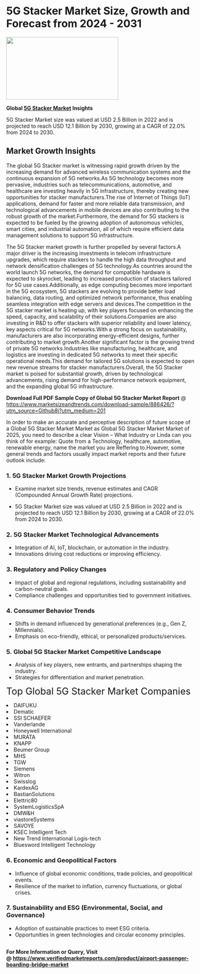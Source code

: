 <H1>5G Stacker Market Size, Growth and Forecast from 2024 - 2031</H1><img class="aligncenter size-medium wp-image-584254" src="https://thirdeyenews.in/wp-content/uploads/2024/09/Global-Market-Research-300x168.jpeg" alt="" width="300" height="168" /><p><strong>Global&nbsp;<a href="https://www.marketsizeandtrends.com/download-sample/886426/?utm_source=Github8j?utm_medium=201">5G Stacker Market</a> Insights</strong></p><p>5G Stacker Market size was valued at USD 2.5 Billion in 2022 and is projected to reach USD 12.1 Billion by 2030, growing at a CAGR of 22.0% from 2024 to 2030.</p><p><h2>Market Growth Insights</h2> <p>The global 5G Stacker market is witnessing rapid growth driven by the increasing demand for advanced wireless communication systems and the continuous expansion of 5G networks.As 5G technology becomes more pervasive, industries such as telecommunications, automotive, and healthcare are investing heavily in 5G infrastructure, thereby creating new opportunities for stacker manufacturers.The rise of Internet of Things (IoT) applications, demand for faster and more reliable data transmission, and technological advancements in mobile devices are also contributing to the robust growth of the market.Furthermore, the demand for 5G stackers is expected to be fueled by the growing adoption of autonomous vehicles, smart cities, and industrial automation, all of which require efficient data management solutions to support 5G infrastructure.</p> <p>The 5G Stacker market growth is further propelled by several factors.A major driver is the increasing investments in telecom infrastructure upgrades, which require stackers to handle the high data throughput and network densification challenges of 5G technology.As countries around the world launch 5G networks, the demand for compatible hardware is expected to skyrocket, leading to increased production of stackers tailored for 5G use cases.Additionally, as edge computing becomes more important in the 5G ecosystem, 5G stackers are evolving to provide better load balancing, data routing, and optimized network performance, thus enabling seamless integration with edge servers and devices.The competition in the 5G stacker market is heating up, with key players focused on enhancing the speed, capacity, and scalability of their solutions.Companies are also investing in R&D to offer stackers with superior reliability and lower latency, key aspects critical for 5G networks.With a strong focus on sustainability, manufacturers are also incorporating energy-efficient designs, further contributing to market growth.Another significant factor is the growing trend of private 5G networks.Industries like manufacturing, healthcare, and logistics are investing in dedicated 5G networks to meet their specific operational needs.This demand for tailored 5G solutions is expected to open new revenue streams for stacker manufacturers.Overall, the 5G Stacker market is poised for substantial growth, driven by technological advancements, rising demand for high-performance network equipment, and the expanding global 5G infrastructure.</p> <p><span class=""><strong>Download Full PDF Sample Copy of Global 5G Stacker Market Report</strong> @ <a href="https://www.marketsizeandtrends.com/download-sample/886426/?utm_source=Github8j?utm_medium=201" target="_blank">https://www.marketsizeandtrends.com/download-sample/886426/?utm_source=Github8j?utm_medium=201</a></span></p><p>In order to make an accurate and perceptive description of future scope of a Global&nbsp;5G Stacker Market Market as Global&nbsp;5G Stacker Market Market of 2025, you need to describe a clear Vision &ndash; What Industry or Linda can you think of for example: Quote from a Technology, healthcare, automotive, renewable energy, name the market you are Reffering to.However, some general trends and factors usually impact market reports and their future outlook include:</p><h3>1.&nbsp;<strong>5G Stacker Market Growth Projections</strong></h3><ul><li>Examine market size trends, revenue estimates and CAGR (Compounded Annual Growth Rate) projections.</li><li><p>5G Stacker Market size was valued at USD 2.5 Billion in 2022 and is projected to reach USD 12.1 Billion by 2030, growing at a CAGR of 22.0% from 2024 to 2030.</p></li></ul><h3>2.&nbsp;<strong>5G Stacker Market Technological Advancements</strong></h3><ul><li>Integration of AI, IoT, blockchain, or automation in the industry.</li><li>Innovations driving cost reductions or improving efficiency.</li></ul><h3>3.&nbsp;<strong>Regulatory and Policy Changes</strong></h3><ul><li>Impact of global and regional regulations, including sustainability and carbon-neutral goals.</li><li>Compliance challenges and opportunities tied to government initiatives.</li></ul><h3>4.&nbsp;<strong>Consumer Behavior Trends</strong></h3><ul><li>Shifts in demand influenced by generational preferences (e.g., Gen Z, Millennials).</li><li>Emphasis on eco-friendly, ethical, or personalized products/services.</li></ul><h3>5.&nbsp;<strong>Global 5G Stacker Market Competitive Landscape</strong></h3><ul><li>Analysis of key players, new entrants, and partnerships shaping the industry.</li><li>Strategies for differentiation and market penetration.</li></ul><p data-pm-slice="1 1 []"><span style="color: inherit; font-family: inherit; font-size: 25px;">Top Global 5G Stacker Market Companies</span></p><div class="" data-test-id=""><p><li>DAIFUKU</li><li> Dematic</li><li> SSI SCHAEFER</li><li> Vanderlande</li><li> Honeywell International</li><li> MURATA</li><li> KNAPP</li><li> Beumer Group</li><li> MHS</li><li> TGW</li><li> Siemens</li><li> Witron</li><li> Swisslog</li><li> KardexAG</li><li> BastianSolutions</li><li> Elettric80</li><li> SystemLogisticsSpA</li><li> DMW&H</li><li> viastoreSystems</li><li> SAVOYE</li><li> KSEC Intelligent Tech</li><li> New Trend International Logis-tech</li><li> Bluesword Intelligent Technology</li></p></div><h3>6.&nbsp;<strong>Economic and Geopolitical Factors</strong></h3><ul><li>Influence of global economic conditions, trade policies, and geopolitical events.</li><li>Resilience of the market to inflation, currency fluctuations, or global crises.</li></ul><h3>7.&nbsp;<strong>Sustainability and ESG (Environmental, Social, and Governance)</strong></h3><ul><li>Adoption of sustainable practices to meet ESG criteria.</li><li>Opportunities in green technologies and circular economy principles.</li></ul><h2><strong style="font-size: 14px;">For More Information or Query, Visit @&nbsp;</strong><a style="background-color: #ffffff; font-size: 14px;" href="https://www.marketsizeandtrends.com/report/5g-stacker-market/" target="_blank">https://www.verifiedmarketreports.com/product/airport-passenger-boarding-bridge-market</a></h2>